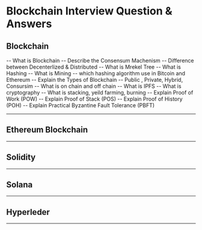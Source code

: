 # Blockchain Interview Question & Answers

## Blockchain

-- What is Blockchain
-- Describe the Consensum Machenism
-- Difference between Decenterlized & Distributed
-- What is Mrekel Tree
-- What is Hashing
-- What is Mining
-- which hashing algorithm use in Bitcoin and Ethereum
-- Explain the Types of Blockchain
-- Public , Private, Hybrid, Consursim
-- What is on chain and off chain
-- What is IPFS
-- What is cryptography
-- What is stacking, yeild farming, burning
-- Explain Proof of Work (POW)
-- Explain Proof of Stack (POS)
-- Explain Proof of History (POH)
-- Explain Practical Byzantine Fault Tolerance (PBFT)

<hr>

## Ethereum Blockchain

<hr>

## Solidity

<hr>

## Solana

<hr>

## Hyperleder

<hr>
